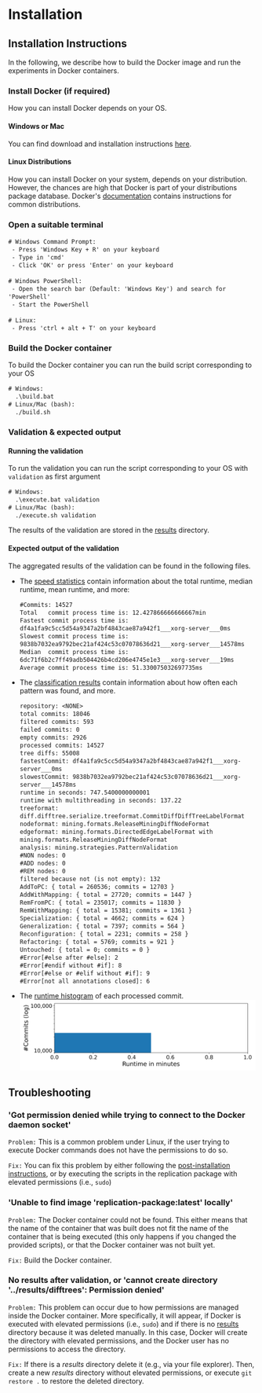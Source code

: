 # Installation
## Installation Instructions
In the following, we describe how to build the Docker image and run the experiments in Docker containers.

### Install Docker (if required)
How you can install Docker depends on your OS.
#### Windows or Mac
You can find download and installation instructions [here](https://www.docker.com/get-started). 
#### Linux Distributions
How you can install Docker on your system, depends on your distribution. However, the chances are high that Docker is part of your distributions package database.
Docker's [documentation](https://docs.docker.com/engine/install/) contains instructions for common distributions.

### Open a suitable terminal
```
# Windows Command Prompt: 
 - Press 'Windows Key + R' on your keyboard
 - Type in 'cmd' 
 - Click 'OK' or press 'Enter' on your keyboard
 
# Windows PowerShell:
 - Open the search bar (Default: 'Windows Key') and search for 'PowerShell'
 - Start the PowerShell
 
# Linux:
 - Press 'ctrl + alt + T' on your keyboard
```
### Build the Docker container
To build the Docker container you can run the build script corresponding to your OS
```
# Windows: 
  .\build.bat
# Linux/Mac (bash): 
  ./build.sh
```

### Validation & expected output

#### Running the validation
To run the validation you can run the script corresponding to your OS with `validation` as first argument
```
# Windows: 
  .\execute.bat validation
# Linux/Mac (bash): 
  ./execute.sh validation
```
The results of the validation are stored in the [results](results) directory.

#### Expected output of the validation
The aggregated results of the validation can be found in the following files.

- The [speed statistics](results/difftrees/speedstatistics.txt) contain information about the total runtime, median runtime, mean runtime, and more:
  ```
  #Commits: 14527
  Total   commit process time is: 12.427866666666667min
  Fastest commit process time is: df4a1fa9c5cc5d54a9347a2bf4843cae87a942f1___xorg-server___0ms
  Slowest commit process time is: 9838b7032ea9792bec21af424c53c07078636d21___xorg-server___14578ms
  Median  commit process time is: 6dc71f6b2c7ff49adb504426b4cd206e4745e1e3___xorg-server___19ms
  Average commit process time is: 51.330075032697735ms
  ```
- The [classification results](results/difftrees/ultimateresult.metadata.txt) contain information about how often each pattern was found, and more.
  ```
  repository: <NONE>
  total commits: 18046
  filtered commits: 593
  failed commits: 0
  empty commits: 2926
  processed commits: 14527
  tree diffs: 55008
  fastestCommit: df4a1fa9c5cc5d54a9347a2bf4843cae87a942f1___xorg-server___0ms
  slowestCommit: 9838b7032ea9792bec21af424c53c07078636d21___xorg-server___14578ms
  runtime in seconds: 747.5400000000001
  runtime with multithreading in seconds: 137.22
  treeformat: diff.difftree.serialize.treeformat.CommitDiffDiffTreeLabelFormat
  nodeformat: mining.formats.ReleaseMiningDiffNodeFormat
  edgeformat: mining.formats.DirectedEdgeLabelFormat with mining.formats.ReleaseMiningDiffNodeFormat
  analysis: mining.strategies.PatternValidation
  #NON nodes: 0
  #ADD nodes: 0
  #REM nodes: 0
  filtered because not (is not empty): 132
  AddToPC: { total = 260536; commits = 12703 }
  AddWithMapping: { total = 27720; commits = 1447 }
  RemFromPC: { total = 235017; commits = 11830 }
  RemWithMapping: { total = 15381; commits = 1361 }
  Specialization: { total = 4662; commits = 624 }
  Generalization: { total = 7397; commits = 564 }
  Reconfiguration: { total = 2231; commits = 258 }
  Refactoring: { total = 5769; commits = 921 }
  Untouched: { total = 0; commits = 0 }
  #Error[#else after #else]: 2
  #Error[#endif without #if]: 8
  #Error[#else or #elif without #if]: 9
  #Error[not all annotations closed]: 6
  ```

- The [runtime histogram](results/runtime_histogram.png) of each processed commit.
![](docs/validation/validation_histogram.png)


## Troubleshooting

### 'Got permission denied while trying to connect to the Docker daemon socket'
`Problem:` This is a common problem under Linux, if the user trying to execute Docker commands does not have the permissions to do so. 

`Fix:` You can fix this problem by either following the [post-installation instructions](https://docs.docker.com/engine/install/linux-postinstall/), or by executing the scripts in the replication package with elevated permissions (i.e., `sudo`)

### 'Unable to find image 'replication-package:latest' locally'
`Problem:` The Docker container could not be found. This either means that the name of the container that was built does not fit the name of the container that is being executed (this only happens if you changed the provided scripts), or that the Docker container was not built yet. 

`Fix:` Build the Docker container.

### No results after validation, or 'cannot create directory '../results/difftrees': Permission denied'
`Problem:` This problem can occur due to how permissions are managed inside the Docker container. More specifically, it will appear, if Docker is executed with elevated permissions (i.e., `sudo`) and if there is no [results](results) directory because it was deleted manually. In this case, Docker will create the directory with elevated permissions, and the Docker user has no permissions to access the directory.

`Fix:` If there is a _results_ directory delete it (e.g., via your file explorer). 
Then, create a new _results_ directory without elevated permissions, or execute `git restore .` to restore the deleted directory.